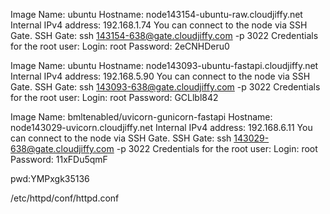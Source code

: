 Image Name: ubuntu
Hostname: node143154-ubuntu-raw.cloudjiffy.net
Internal IPv4 address: 192.168.1.74
You can connect to the node via SSH Gate.
SSH Gate: ssh 143154-638@gate.cloudjiffy.com -p 3022
Credentials for the root user:
Login: root
Password: 2eCNHDeru0



Image Name: ubuntu
Hostname: node143093-ubuntu-fastapi.cloudjiffy.net
Internal IPv4 address: 192.168.5.90
You can connect to the node via SSH Gate.
SSH Gate: ssh 143093-638@gate.cloudjiffy.com -p 3022
Credentials for the root user:
Login: root
Password: GCLlbl842


Image Name: bmltenabled/uvicorn-gunicorn-fastapi
Hostname: node143029-uvicorn.cloudjiffy.net
Internal IPv4 address: 192.168.6.11
You can connect to the node via SSH Gate.
SSH Gate: ssh 143029-638@gate.cloudjiffy.com -p 3022
Credentials for the root user:
Login: root
Password: 11xFDu5qmF




pwd:YMPxgk35136

/etc/httpd/conf/httpd.conf
